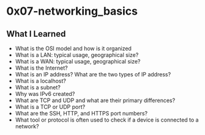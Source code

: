 # 0x07-networking_basics

## What I Learned

* What is the OSI model and how is it organized
* What is a LAN: typical usage, geographical size?
* What is a WAN: typical usage, geographical size?
* What is the Internet?
* What is an IP address? What are the two types of IP address?
* What is a localhost?
* What is a subnet?
* Why was IPv6 created?
* What are TCP and UDP and what are their primary differences?
* What is a TCP or UDP port?
* What are the SSH, HTTP, and HTTPS port numbers?
* What tool or protocol is often used to check if a device is connected to a network?
